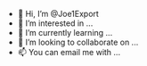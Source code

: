 - 👋 Hi, I’m @Joe1Export
- 👀 I’m interested in ...
- 🌱 I’m currently learning ...
- 💞️ I’m looking to collaborate on ...
- 📫 You can email me with ...

<!---
Joe1Export/Joe1Export is a ✨ special ✨ repository because its `README.md` (this file) appears on your GitHub profile.
You can click the Preview link to take a look at your changes.
--->
